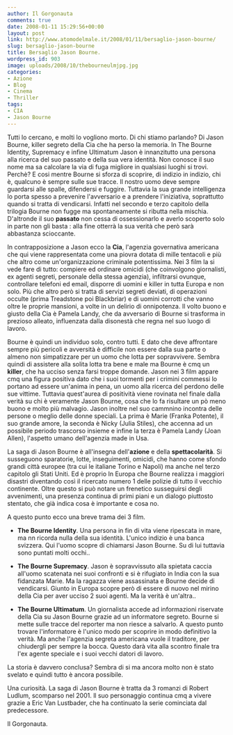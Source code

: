 ```yaml
---
author: Il Gorgonauta
comments: true
date: 2008-01-11 15:29:56+00:00
layout: post
link: http://www.atomodelmale.it/2008/01/11/bersaglio-jason-bourne/
slug: bersaglio-jason-bourne
title: Bersaglio Jason Bourne.
wordpress_id: 903
image: uploads/2008/10/thebourneulmjpg.jpg
categories:
- Azione
- Blog
- Cinema
- Thriller
tags:
- CIA
- Jason Bourne
---
```


Tutti lo cercano, e molti lo vogliono morto. Di chi stiamo parlando? Di Jason Bourne, killer segreto della Cia che ha perso la memoria. In The Bourne Identity, Supremacy e infine Ultimatum Jason è innanzitutto una persona alla ricerca del suo passato e della sua vera identità. Non conosce il suo nome ma sa calcolare la via di fuga migliore in qualsiasi luoghi si trovi. Perchè? E cosi mentre Bourne si sforza di scoprire, di indizio in indizio, chi è, qualcuno è sempre sulle sue tracce. Il nostro uomo deve sempre guardarsi alle spalle, difendersi e fuggire. Tuttavia la sua grande intelligenza lo porta spesso a prevenire l'avversario e a prendere l'iniziativa, soprattutto quando si tratta di vendicarsi. Infatti nel secondo e terzo capitolo della trilogia Bourne non fugge ma spontaneamente si ributta nella mischia. D'altronde il suo **passato** non cessa di ossessionarlo e averlo scoperto solo in parte non gli basta : alla fine otterrà la sua verità che però sarà abbastanza scioccante.

In contrapposizione a Jason ecco la **Cia**, l'agenzia governativa americana che qui viene rappresentata come una piovra dotata di mille tentacoli e più che altro come un'organizzazione criminale potentissima. Nei 3 film la si vede fare di tutto: compiere ed ordinare omicidi (che coinvolgono giornalisti, ex agenti segreti, personale della stessa agenzia), infiltrarsi ovunque, controllare telefoni ed email, disporre di uomini e killer in tutta Europa e non solo. Più che altro però si tratta di servizi segreti deviati, di operazioni occulte (prima Treadstone poi Blackbriar) e di uomini corrotti che vanno oltre le proprie mansioni, a volte in un delirio di onnipotenza. Il volto buono e giusto della Cia è Pamela Landy, che da avversario di Bourne si trasforma in prezioso alleato, influenzata dalla disonestà che regna nel suo luogo di lavoro.

Bourne è quindi un individuo solo, contro tutti. E dato che deve affrontare sempre più pericoli e avversità è difficile non essere dalla sua parte o almeno non simpatizzare per un uomo che lotta per sopravvivere. Sembra quindi di assistere alla solita lotta tra bene e male ma Bourne è cmq un **killer**, che ha ucciso senza farsi troppe domande. Jason nei 3 film appare cmq una figura positiva dato che i suoi tormenti per i crimini commessi lo portano ad essere un'anima in pena, un uomo alla ricerca del perdono delle sue vittime. Tuttavia quest'aurea di positività viene rovinata nel finale dalla verità su chi è veramente Jason Bourne, cosa che lo fa risultare un pò meno buono e molto più malvagio. Jason inoltre nel suo cammnino incontra delle persone o meglio delle donne speciali. La prima è Marie (Franka Potente), il suo grande amore, la seconda è Nicky (Julia Stiles), che accenna ad un possibile periodo trascorso insieme e infine la terza è Pamela Landy (Joan Allen), l'aspetto umano dell'agenzia made in Usa.

La saga di Jason Bourne è all'insegna dell'**azione** e della **spettacolarità**. Si susseguono sparatorie, lotte, inseguimenti, omicidi, che hanno come sfondo grandi città europee (tra cui le italiane Torino e Napoli) ma anche nel terzo capitolo gli Stati Uniti. Ed è proprio In Europa che Bourne realizza i maggiori disastri diventando così il ricercato numero 1 delle polizie di tutto il vecchio continente. Oltre questo si può notare un frenetico susseguirsi degli avvenimenti, una presenza continua di primi piani e un dialogo piuttosto stentato, che già indica cosa è importante e cosa no.

A questo punto ecco una breve trama dei 3 film.

	
  * **The Bourne Identity**. Una persona in fin di vita viene ripescata in mare, ma nn ricorda nulla della sua identità. L'unico indizio è una banca svizzera. Qui l'uomo scopre di chiamarsi Jason Bourne. Su di lui tuttavia sono puntati molti occhi..

	
  * **The Bourne Supremacy**. Jason è sopravvissuto alla spietata caccia all'uomo scatenata nei suoi confronti e si è rifugiato in India con la sua fidanzata Marie. Ma la ragazza viene assassinata e Bourne decide di vendicarsi. Giunto in Europa scopre però di essere di nuovo nel mirino della Cia per aver ucciso 2 suoi agenti. Ma  la verità è un'altra..

	
  * **The Bourne Ultimatum**. Un giornalista accede ad informazioni riservate della Cia su Jason Bourne grazie ad un informatore segreto. Bourne si mette sulle tracce del reporter ma non riesce a salvarlo. A questo punto trovare l'informatore è l'unico modo per scoprire in modo definitivo la verità. Ma anche l'agenzia segreta americana vuole il traditore, per chiudergli per sempre la bocca. Questo darà vita alla scontro finale tra l'ex agente speciale e i suoi vecchi datori di lavoro.

La storia è davvero conclusa? Sembra di si ma ancora molto non è stato svelato e quindi tutto è ancora possibile.

Una curiosità. La saga di Jason Bourne è tratta da 3 romanzi di Robert Ludlum, scomparso nel 2001. ll suo personaggio continua cmq a vivere grazie a Eric Van Lustbader, che ha continuato la serie cominciata dal predecessore.

Il Gorgonauta.

